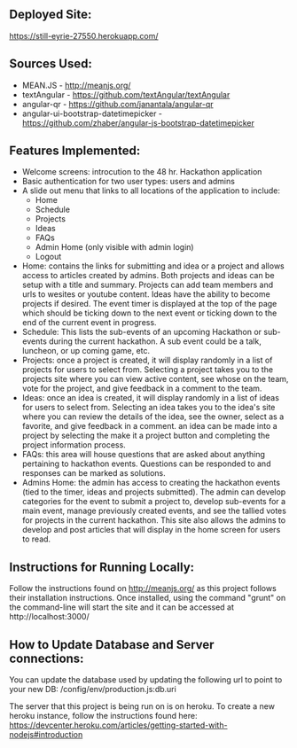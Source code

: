 ## Deployed Site: 
https://still-eyrie-27550.herokuapp.com/

## Sources Used:
- MEAN.JS - http://meanjs.org/
- textAngular - https://github.com/textAngular/textAngular
- angular-qr - https://github.com/janantala/angular-qr
- angular-ui-bootstrap-datetimepicker - https://github.com/zhaber/angular-js-bootstrap-datetimepicker

## Features Implemented:
- Welcome screens: introcution to the 48 hr. Hackathon application
- Basic authentication for two user types: users and admins
- A slide out menu that links to all locations of the application to include:
	- Home
	- Schedule
	- Projects
	- Ideas
	- FAQs
	- Admin Home (only visible with admin login)
	- Logout
- Home: contains the links for submitting and idea or a project and allows access to articles created by admins.  Both projects and ideas can be setup with a title and summary.  Projects can add team members and urls to wesites or youtube content.  Ideas have the ability to become projects if desired.  The event timer is displayed at the top of the page which should be ticking down to the next event or ticking down to the end of the current event in progress.
- Schedule: This lists the sub-events of an upcoming Hackathon or sub-events during the current hackathon.  A sub event could be a talk, luncheon, or up coming game, etc.
- Projects: once a project is created, it will display randomly in a list of projects for users to select from.  Selecting a project takes you to the projects site where you can view active content, see whose on the team, vote for the project, and give feedback in a comment to the team.
- Ideas: once an idea is created, it will display randomly in a list of ideas for users to select from.  Selecting an idea takes you to the idea's site where you can review the details of the idea, see the owner, select as a favorite, and give feedback in a comment.  an idea can be made into a project by selecting the make it a project button and completing the project information process.
- FAQs: this area will house questions that are asked about anything pertaining to hackathon events.  Questions can be responded to and responses can be marked as solutions.
- Admins Home: the admin has access to creating the hackathon events (tied to the timer, ideas and projects submitted).  The admin can develop categories for the event to submit a project to, develop sub-events for a main event, manage previously created events, and see the tallied votes for projects in the current hackathon.  This site also allows the admins to develop and post articles that will display in the home screen for users to read.

## Instructions for Running Locally:
Follow the instructions found on http://meanjs.org/ as this project follows their installation instructions. Once installed, using the command "grunt" on the command-line will start the site and it can be accessed at http://localhost:3000/

## How to Update Database and Server connections:
You can update the database used by updating the following url to point to your new DB:
/config/env/production.js:db.uri

The server that this project is being run on is on heroku. To create a new heroku instance, follow the instructions found here: https://devcenter.heroku.com/articles/getting-started-with-nodejs#introduction
